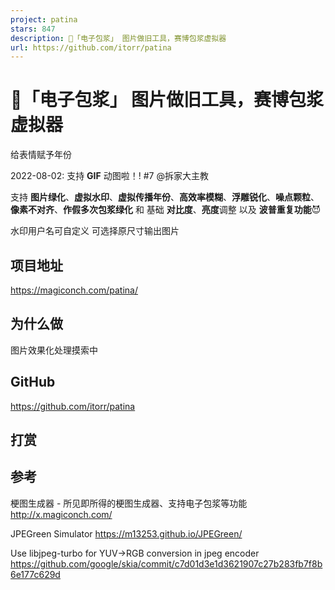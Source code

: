 ```yaml
---
project: patina
stars: 847
description: 🤢「电子包浆」 图片做旧工具，赛博包浆虚拟器
url: https://github.com/itorr/patina
---
```


🤢「电子包浆」 图片做旧工具，赛博包浆虚拟器
=======================

给表情赋予年份

2022-08-02: 支持 **GIF** 动图啦！! #7 @拆家大主教

支持 **图片绿化**、**虚拟水印**、**虚拟传播年份**、**高效率模糊**、**浮雕锐化**、**噪点颗粒**、**像素不对齐**、**作假多次包浆绿化** 和 基础 **对比度**、**亮度**调整 以及 **波普重复功能**😈

水印用户名可自定义 可选择原尺寸输出图片

项目地址
----

https://magiconch.com/patina/

为什么做
----

图片效果化处理摸索中

GitHub
------

https://github.com/itorr/patina

打赏
--

参考
--

梗图生成器 - 所见即所得的梗图生成器、支持电子包浆等功能 http://x.magiconch.com/

JPEGreen Simulator https://m13253.github.io/JPEGreen/

Use libjpeg-turbo for YUV->RGB conversion in jpeg encoder https://github.com/google/skia/commit/c7d01d3e1d3621907c27b283fb7f8b6e177c629d
